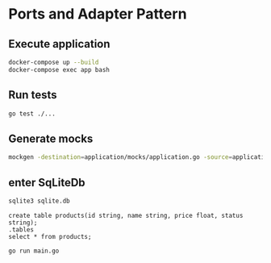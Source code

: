 # Ports and Adapter Pattern  

## Execute application  

```bash
docker-compose up --build
docker-compose exec app bash
```

## Run tests  
```bash
go test ./...
```

## Generate mocks
```bash
mockgen -destination=application/mocks/application.go -source=application/product.go application
```

## enter SqLiteDb
```bash
sqlite3 sqlite.db
```

```sqlite
create table products(id string, name string, price float, status string);
.tables
select * from products;
```

```bash
go run main.go
```